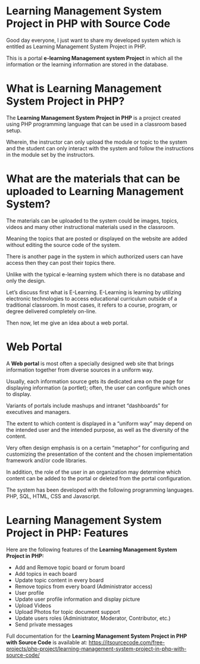 #  Learning Management System Project in PHP with Source Code
Good day everyone, I just want to share my developed system which is entitled as Learning Management System Project in PHP.

This is a portal **e-learning Management system Project** in which all the information or the learning information are stored in the database.

# What is Learning Management System Project in PHP?
The **Learning Management System Project in PHP** is a project created using PHP programming language that can be used in a classroom based setup. 

Wherein, the instructor can only upload the module or topic to the system and the student can only interact with the system and follow the instructions in the module set by the instructors.

# What are the materials that can be uploaded to Learning Management System?
The materials can be uploaded to the system could be images, topics, videos and many other instructional materials used in the classroom.

Meaning the topics that are posted or displayed on the website are added without editing the source code of the system. 

There is another page in the system in which authorized users can have access then they can post their topics there.

Unlike with the typical e-learning system which there is no database and only the design.

Let’s discuss first what is E-Learning. E-Learning is learning by utilizing electronic technologies to access educational curriculum outside of a traditional classroom. In most cases, it refers to a course, program, or degree delivered completely on-line.

Then now, let me give an idea about a web portal.
# Web Portal
A **Web portal** is most often a specially designed web site that brings information together from diverse sources in a uniform way.

Usually, each information source gets its dedicated area on the page for displaying information (a portlet); often, the user can configure which ones to display. 

Variants of portals include mashups and intranet “dashboards” for executives and managers.

The extent to which content is displayed in a “uniform way” may depend on the intended user and the intended purpose, as well as the diversity of the content.

Very often design emphasis is on a certain “metaphor” for configuring and customizing the presentation of the content and the chosen implementation framework and/or code libraries.

In addition, the role of the user in an organization may determine which content can be added to the portal or deleted from the portal configuration.

The system has been developed with the following programming languages. PHP, SQL, HTML, CSS and Javascript.

# Learning Management System Project in PHP: Features
Here are the following features of the **Learning Management System Project in PHP:**

* Add and Remove topic board or forum board
* Add topics in each board
* Update topic content in every board
* Remove topics from every board (Administrator access)
* User profile
* Update user profile information and display picture
* Upload Videos
* Upload Photos for topic document support
*  Update users roles (Administrator, Moderator, Contributor, etc.)
* Send private messages

Full documentation for the **Learning Management System Project in PHP with Source Code** is available at: https://itsourcecode.com/free-projects/php-project/learning-management-system-project-in-php-with-source-code/
